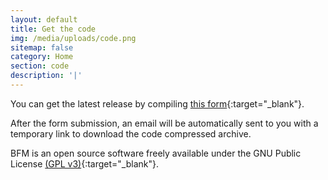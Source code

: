 ```yaml
---
layout: default
title: Get the code
img: /media/uploads/code.png
sitemap: false
category: Home
section: code
description: '|'
---
```


You can get the latest release by compiling [this form](https://docs.google.com/forms/d/e/1FAIpQLScI7N8AcvFxBeCD-EXwMXkQhgMwjhOLz3MYX8Kb47oPCXRv6w/viewform?usp=sf_link){:target="_blank"}.

After the form submission, an email will be automatically sent to you with a temporary link to download the code compressed archive.


BFM is an open source software freely available under the GNU Public License [(GPL v3)](http://www.gnu.org/licenses/gpl.html "GNU Public License"){:target="_blank"}.
